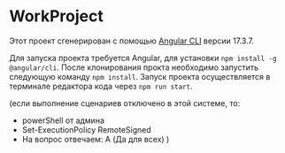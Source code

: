 # WorkProject

Этот проект сгенерирован с помощью [Angular CLI](https://github.com/angular/angular-cli) версии 17.3.7.

Для запуска проекта требуется Angular, для установки `npm install -g @angular/cli`. 
После клонирования прокта необходимо запустить следующую команду `npm install`.
Запуск проекта осуществляется в терминале редактора кода через `npm run start`.

(если выполнение сценариев отключено в этой системе, то:
- powerShell от админа
- Set-ExecutionPolicy RemoteSigned
- На вопрос отвечаем: A (Да для всех)
)
